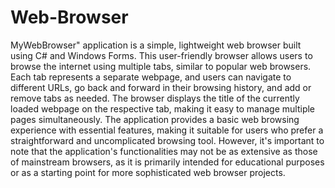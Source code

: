 # Web-Browser

MyWebBrowser" application is a simple, lightweight web browser built using C# and Windows Forms. This user-friendly browser allows users to browse the internet using multiple tabs, similar to popular web browsers. Each tab represents a separate webpage, and users can navigate to different URLs, go back and forward in their browsing history, and add or remove tabs as needed. The browser displays the title of the currently loaded webpage on the respective tab, making it easy to manage multiple pages simultaneously. The application provides a basic web browsing experience with essential features, making it suitable for users who prefer a straightforward and uncomplicated browsing tool. However, it's important to note that the application's functionalities may not be as extensive as those of mainstream browsers, as it is primarily intended for educational purposes or as a starting point for more sophisticated web browser projects.






